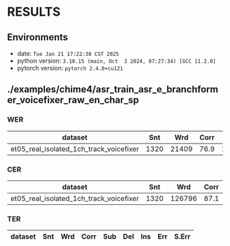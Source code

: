 <!-- Generated by utils/show_asr_result.sh -->
# RESULTS
## Environments
- date: `Tue Jan 21 17:22:38 CST 2025`
- python version: `3.10.15 (main, Oct  3 2024, 07:27:34) [GCC 11.2.0]`
- pytorch version: `pytorch 2.4.0+cu121`
## ./examples/chime4/asr_train_asr_e_branchformer_voicefixer_raw_en_char_sp
### WER

|dataset|Snt|Wrd|Corr|Sub|Del|Ins|Err|S.Err|
|---|---|---|---|---|---|---|---|---|
|et05_real_isolated_1ch_track_voicefixer|1320|21409|76.9|18.7|4.4|3.2|26.4|79.3|

### CER

|dataset|Snt|Wrd|Corr|Sub|Del|Ins|Err|S.Err|
|---|---|---|---|---|---|---|---|---|
|et05_real_isolated_1ch_track_voicefixer|1320|126796|87.1|6.9|6.0|3.2|16.1|79.3|

### TER

|dataset|Snt|Wrd|Corr|Sub|Del|Ins|Err|S.Err|
|---|---|---|---|---|---|---|---|---|
